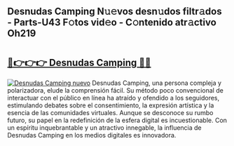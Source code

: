 ## Desnudas Camping N𝚞𝚎vos desn𝚞dos filtr𝚊dos - Parts-U43 F𝚘tos vid𝚎o - C𝚘ntenido atr𝚊ctivo Oh219

# <h2><a href="http://mbcr3uq.tromn.icu/?c=Desnudas+Camping">🔗👉👉👉 Desnudas Camping 🔗🔗</a></h2>

[![Desnudas Camping nuevo](https://i.imgur.com/pEAQMta.gif)](http://mbcr3uq.tromn.icu/?c=Desnudas+Camping)
Desnudas Camping, una persona compleja y polarizadora, elude la comprensión fácil. Su método poco convencional de interactuar con el público en línea ha atraído y ofendido a los seguidores, estimulando debates sobre el consentimiento, la expresión artística y la esencia de las comunidades virtuales. Aunque se desconoce su rumbo futuro, su papel en la redefinición de la esfera digital es incuestionable. Con un espíritu inquebrantable y un atractivo innegable, la influencia de Desnudas Camping en los medios digitales es innovadora.
